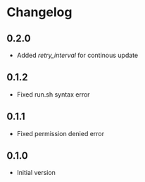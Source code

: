# Changelog

## 0.2.0

- Added *retry_interval* for continous update

## 0.1.2

- Fixed run.sh syntax error

## 0.1.1

- Fixed permission denied error

## 0.1.0

- Initial version
